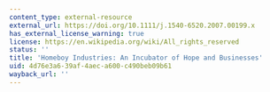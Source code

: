 ```yaml
---
content_type: external-resource
external_url: https://doi.org/10.1111/j.1540-6520.2007.00199.x
has_external_license_warning: true
license: https://en.wikipedia.org/wiki/All_rights_reserved
status: ''
title: 'Homeboy Industries: An Incubator of Hope and Businesses'
uid: 4d76e3a6-39af-4aec-a600-c490beb09b61
wayback_url: ''
---
```

